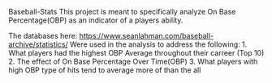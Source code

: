 Baseball-Stats
This project is meant to specifically analyze On Base Percentage(OBP) as an indicator of a players ability.

The databases here: https://www.seanlahman.com/baseball-archive/statistics/
Were used in the analysis to address the following:
				 1. What players had the highest OBP Average throughout their carreer (Top 10)
				 2. The effect of On Base Percentage Over Time(OBP)
				 3. What players with high OBP type of hits tend to average more of than the all
